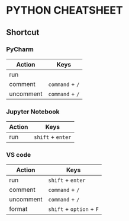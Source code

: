 # PYTHON CHEATSHEET


## Shortcut
### PyCharm
| Action | Keys |
| ---- | ---- |
| run |  |
| comment | `command` + `/` |
| uncomment | `command` + `/` |

### Jupyter Notebook
| Action | Keys |
| ---- | ---- |
| run | `shift` + `enter` |

### VS code
| Action | Keys |
| ---- | ---- |
| run | `shift` + `enter` |
| comment | `command` + `/` |
| uncomment | `command` + `/` |
| format | `shift` + `option` + `F` |
